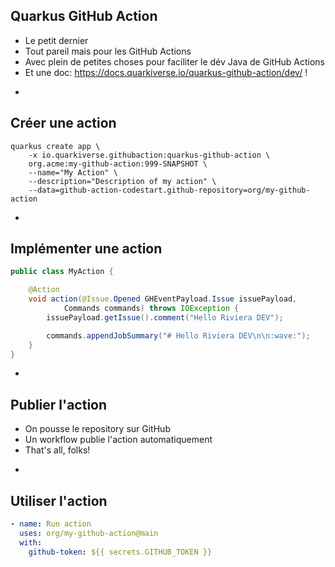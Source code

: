 ## Quarkus GitHub Action

* Le petit dernier
* Tout pareil mais pour les GitHub Actions
* Avec plein de petites choses pour faciliter le dév Java de GitHub Actions
* Et une doc: https://docs.quarkiverse.io/quarkus-github-action/dev/ !

-

## Créer une action

```
quarkus create app \
    -x io.quarkiverse.githubaction:quarkus-github-action \
    org.acme:my-github-action:999-SNAPSHOT \
    --name="My Action" \
    --description="Description of my action" \
    --data=github-action-codestart.github-repository=org/my-github-action
```

-

## Implémenter une action

```java
public class MyAction {

    @Action
    void action(@Issue.Opened GHEventPayload.Issue issuePayload,
            Commands commands) throws IOException {
        issuePayload.getIssue().comment("Hello Riviera DEV");

        commands.appendJobSummary("# Hello Riviera DEV\n\n:wave:");
    }
}
```

-

## Publier l'action

* On pousse le repository sur GitHub
* Un workflow publie l'action automatiquement
* That's all, folks!

-

## Utiliser l'action

```yaml
- name: Run action
  uses: org/my-github-action@main
  with:
    github-token: ${{ secrets.GITHUB_TOKEN }}
```
